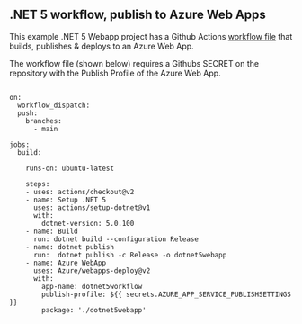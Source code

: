 ## .NET 5 workflow, publish to Azure Web Apps

This example .NET 5 Webapp project has a Github Actions [workflow file](.github/workflows/dotnet5.yml) that builds, publishes & deploys to an Azure Web App.

The workflow file (shown below) requires a Githubs SECRET on the repository with the Publish Profile of the Azure Web App.

```name: .NET 5

on:
  workflow_dispatch:
  push:
    branches:
      - main

jobs:
  build:

    runs-on: ubuntu-latest

    steps:
    - uses: actions/checkout@v2
    - name: Setup .NET 5
      uses: actions/setup-dotnet@v1
      with:
        dotnet-version: 5.0.100
    - name: Build
      run: dotnet build --configuration Release
    - name: dotnet publish
      run:  dotnet publish -c Release -o dotnet5webapp 
    - name: Azure WebApp
      uses: Azure/webapps-deploy@v2
      with:
        app-name: dotnet5workflow
        publish-profile: ${{ secrets.AZURE_APP_SERVICE_PUBLISHSETTINGS }}
        package: './dotnet5webapp' 
